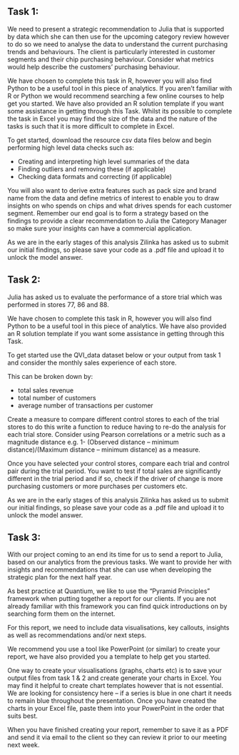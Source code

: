  ## Task 1:
 
 We need to present a strategic recommendation to Julia that is supported by data which she can then use for the upcoming category review however to do so we need to analyse the data to understand the current purchasing trends and behaviours. The client is particularly interested in customer segments and their chip purchasing behaviour. Consider what metrics would help describe the customers’ purchasing behaviour.  

We have chosen to complete this task in R, however you will also find Python to be a useful tool in this piece of analytics. If you aren’t familiar with R or Python we would recommend searching a few online courses to help get you started. We have also provided an R solution template if you want some assistance in getting through this Task. Whilst its possible to complete the task in Excel you may find the size of the data and the nature of the tasks is such that it is more difficult to complete in Excel.  

To get started, download the resource csv data files below and begin performing high level data checks such as:

- Creating and interpreting high level summaries of the data
- Finding outliers and removing these (if applicable)
- Checking data formats and correcting (if applicable)

You will also want to derive extra features such as pack size and brand name from the data and define metrics of interest to enable you to draw insights on who spends on chips and what drives spends for each customer segment. Remember our end goal is to form a strategy based on the findings to provide a clear recommendation to Julia the Category Manager so make sure your insights can have a commercial application.


As we are in the early stages of this analysis Zilinka has asked us to submit our initial findings, so please save your code as a .pdf file and upload it to unlock the model answer.


## Task 2:

Julia has asked us to evaluate the performance of a store trial which was performed in stores 77, 86 and 88.

We have chosen to complete this task in R, however you will also find Python to be a useful tool in this piece of analytics. We have also provided an R solution template if you want some assistance in getting through this Task.

To get started use the QVI_data dataset below or your output from task 1 and consider the monthly sales experience of each store. 

This can be broken down by:

- total sales revenue
- total number of customers
- average number of transactions per customer

Create a measure to compare different control stores to each of the trial stores to do this write a function to reduce having to re-do the analysis for each trial store. Consider using Pearson correlations or a metric such as a magnitude distance e.g. 1- (Observed distance – minimum distance)/(Maximum distance – minimum distance) as a measure.

Once you have selected your control stores, compare each trial and control pair during the trial period. You want to test if total sales are significantly different in the trial period and if so, check if the driver of change is more purchasing customers or more purchases per customers etc.

As we are in the early stages of this analysis Zilinka has asked us to submit our initial findings, so please save your code as a .pdf file and upload it to unlock the model answer.  


## Task 3:

With our project coming to an end its time for us to send a report to Julia, based on our analytics from the previous tasks. We want to provide her with insights and recommendations that she can use when developing the strategic plan for the next half year.

As best practice at Quantium, we like to use the “Pyramid Principles” framework when putting together a report for our clients. If you are not already familiar with this framework you can find quick introductions on by searching form them on the internet.

For this report, we need to include data visualisations, key callouts, insights as well as recommendations and/or next steps.

We recommend you use a tool like PowerPoint (or similar) to create your report, we have also provided you a template to help get you started.

One way to create your visualisations (graphs, charts etc) is to save your output files from task 1 & 2 and create generate your charts in Excel. You may find it helpful to create chart templates however that is not essential. We are looking for consistency here – if a series is blue in one chart it needs to remain blue throughout the presentation. Once you have created the charts in your Excel file, paste them into your PowerPoint in the order that suits best.

When you have finished creating your report, remember to save it as a PDF and send it via email to the client so they can review it prior to our meeting next week.
